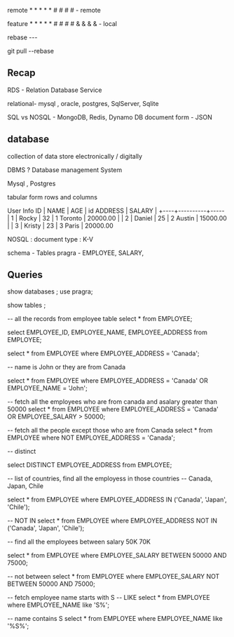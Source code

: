 
        
remote  *  * *  *  *  # # # #    - remote

feature *  * *  *  *  # # # # & & & &   - local

rebase --- 

git pull --rebase 




## Recap 

RDS - Relation Database Service 


relational- 
mysql , oracle, postgres, SqlServer, Sqlite 


SQL                 vs              NOSQL   - MongoDB, Redis, Dynamo DB
                                    document form - JSON 


## database 

collection of data store electronically / digitally 

DBMS ? Database management System 

Mysql , Postgres

tabular form 
rows and columns 

User                                    Info 
ID | NAME | AGE |                   id    ADDRESS | SALARY |
+----+----------+----- 
| 1 | Rocky | 32 |                   1    Toronto | 20000.00 |
| 2 | Daniel | 25 |                  2    Austin | 15000.00 |
| 3 | Kristy | 23 |                  3    Paris | 20000.00


NOSQL : document type : K-V

schema -    Tables
pragra -   EMPLOYEE, SALARY, 


## Queries 

show databases ;
use pragra;


show tables ;

-- all the records from employee table
select * from EMPLOYEE;

select EMPLOYEE_ID, EMPLOYEE_NAME, EMPLOYEE_ADDRESS from EMPLOYEE;

select *
from EMPLOYEE where EMPLOYEE_ADDRESS = 'Canada';

-- name is John or they are from Canada

select *
from EMPLOYEE where EMPLOYEE_ADDRESS = 'Canada' OR EMPLOYEE_NAME = 'John';


-- fetch all the employees who are from canada and asalary greater than 50000
select *
from EMPLOYEE where EMPLOYEE_ADDRESS = 'Canada' OR EMPLOYEE_SALARY > 50000;

-- fetch all the people except those who are from Canada
select *
from EMPLOYEE where NOT EMPLOYEE_ADDRESS = 'Canada';




-- distinct

select DISTINCT  EMPLOYEE_ADDRESS from EMPLOYEE;

-- list of countries, find all the employess in those countries
-- Canada, Japan, Chile

select * from EMPLOYEE where EMPLOYEE_ADDRESS IN ('Canada', 'Japan', 'Chile');

-- NOT IN
select * from EMPLOYEE where EMPLOYEE_ADDRESS NOT IN ('Canada', 'Japan', 'Chile');

-- find all the employees between salary 50K 70K

select *
from EMPLOYEE where EMPLOYEE_SALARY BETWEEN 50000 AND 75000;

-- not between
select *
from EMPLOYEE where EMPLOYEE_SALARY NOT BETWEEN 50000 AND 75000;


-- fetch employee name starts with S
-- LIKE
select *
from EMPLOYEE where EMPLOYEE_NAME like 'S%';


-- name contains S
select *
from EMPLOYEE where EMPLOYEE_NAME like '%S%';

















